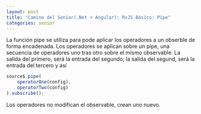 ```yaml
---
layout: post
title: "Camino del Senior(.Net + Angular): RxJS Básico: Pipe"
categories: senior
---
```


La función pipe se utiliza para pode aplicar los operadores a un obserble de forma encadenada<!--more-->.
Los operadores se aplican sobre un pipe, una secuencia de operadores uno tras otro sobre el mismo observable.
La salida del primero, será la entrada del segundo; la salida del segund, será la entrada del tercero y así

```javascript
source$.pipe(
    operatorOne(config),
    operatorTwo(config)
).subscribe();
```
Los operadores no modifican el observable, crean uno nuevo.
